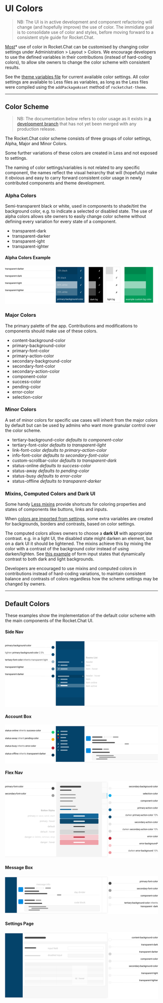 # UI Colors

> NB: The UI is in active development and component refactoring will change (and hopefully improve) the use of color. The immidiate goal is to consolidate use of color and styles, before moving forward to a consistent style guide for Rocket.Chat.

[Most](https://github.com/RocketChat/Rocket.Chat/issues/4091)* use of color in Rocket.Chat can be customised by changing color settings under Administration > Layout > Colors. We encourage developers to use the defined variables in their contributions (instead of hard-coding colors), to allow site owners to change the color scheme with consistent results.

See the [theme variables file](https://github.com/RocketChat/Rocket.Chat/blob/develop/packages/rocketchat-theme/server/variables.coffee) for current available color settings. All color settings are available to Less files as variables, as long as the Less files were compiled using the `addPackageAsset` method of `rocketchat-theme`.

---

## Color Scheme

> NB: The documentation below refers to color usage as it exists in [a development branch](https://github.com/RocketChat/Rocket.Chat/tree/timkinnane-pr/color-fixes) that has not yet been merged with any production release.

The Rocket.Chat color scheme consists of three groups of color settings, Alpha, Major and Minor Colors.

Some further variations of these colors are created in Less and not exposed to settings.

The naming of color settings/variables is not related to any specific component, the names reflect the visual heirarchy that will (hopefully) make it obvious and easy to carry forward consistent color usage in newly contributed components and theme development.

### Alpha Colors

Semi-transparent black or white, used in components to shade/tint the background color, e.g. to indicate a selected or disabled state. The use of alpha colors allows site owners to easily change color scheme without defining every variation for every state of a component.

* transparent-dark
* transparent-darker
* transparent-ight
* transparent-ighter

#### Alpha Colors Example

![Alpha colors example colors](alpha-colors.png)

### Major Colors

The primary palette of the app. Contributions and modifications to components should make use of these colors.

* content-background-color
* primary-background-color
* primary-font-color
* primary-action-color
* secondary-background-color
* secondary-font-color
* secondary-action-color
* component-color
* success-color
* pending-color
* error-color
* selection-color

### Minor Colors

A set of minor colors for specific use cases will inherit from the major colors by default but can be used by admins who want more granular control over the color scheme.

* tertiary-background-color _defaults to component-color_
* tertiary-font-color _defaults to transparent-light_
* link-font-color _defaults to primary-action-color_
* info-font-color _defaults to secondary-font-color_
* custom-scrollbar-color _defaults to transparent-dark_
* status-online  _defaults to success-color_
* status-away _defaults to pending-color_
* status-busy _defaults to error-color_   
* status-offline _defaults to transparent-darker_

### Mixins, Computed Colors and Dark UI

Some handy [Less mixins](https://github.com/RocketChat/Rocket.Chat/blob/develop/packages/rocketchat-theme/assets/stylesheets/utils/_mixins.import.less) provide shortcuts for coloring properties and states of components like buttons, links and inputs.

When [colors are imported from settings](https://github.com/RocketChat/Rocket.Chat/blob/develop/packages/rocketchat-theme/assets/stylesheets/utils/_colors.import.less), some extra variables are created for backgrounds, borders and contrasts, based on color settings.

The computed colors allows owners to choose a **dark UI** with appropriate contrast. e.g. in a light UI, the disabled state might darken an element, but on a dark UI it should be lightened. The mixins achieve this by mixing the color with a contrast of the background color instead of using darken/lighten. See [this example](https://codepen.io/owlandfox/pen/EyJROO) of form input states that dynamically contrast to both dark and light backgrounds.

Developers are encouraged to use mixins and computed colors in contributions instead of hard-coding variations, to maintain consistent balance and contrasts of colors regardless how the scheme settings may be changed by owners.

---

## Default Colors

These examples show the implementation of the default color scheme with the main components of the Rocket.Chat UI.

#### Side Nav

![Side nav example colors](side-nav.png)

#### Account Box

![Account Box example colors](account-box.png)

#### Flex Nav

![Flex nav example colors](flex-nav.png)

#### Message Box

![Message box example colors](message-box.png)

#### Settings Page

![Settings page example colors](settings-page.png)
